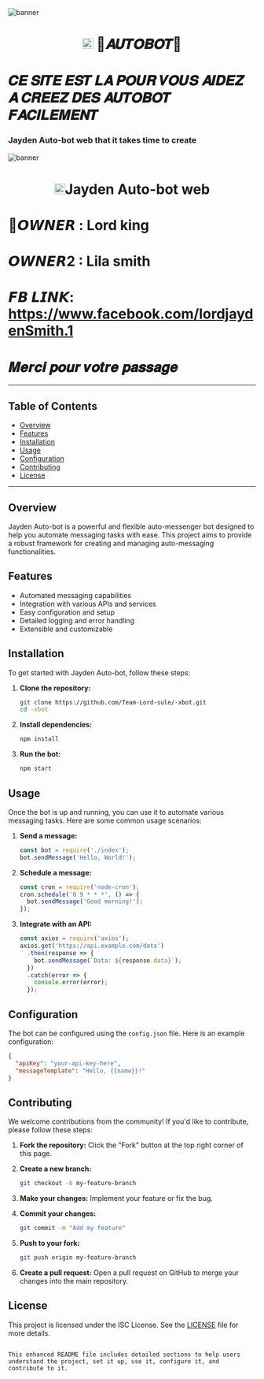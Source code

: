 


<img src="https://i.imgur.com/Qk0AxX9.jpeg" alt="banner">
<h1 align="center"><img src="./dashboard/images/logo-non-bg.png" width="22px"> 🔵𝑨𝑼𝑻𝑶𝑩𝑶𝑻🔴</h1>

# 𝑪𝑬 𝑺𝑰𝑻𝑬 𝑬𝑺𝑻 𝑳𝑨 𝑷𝑶𝑼𝑹 𝑽𝑶𝑼𝑺 𝑨𝑰𝑫𝑬𝒁 𝑨 𝑪𝑹𝑬𝑬𝒁 𝑫𝑬𝑺 𝑨𝑼𝑻𝑶𝑩𝑶𝑻 𝑭𝑨𝑪𝑰𝑳𝑬𝑴𝑬𝑵𝑻

### Jayden Auto-bot web that it takes time to create 
<img src="https://i.imgur.com/XT539IP.jpeg" alt="banner">

<h1 align="center"><img src="./dashboard/images/logo-non-bg.png" width="22px">Jayden Auto-bot web</h1>

# 🔵𝙊𝙒𝙉𝙀𝙍 : Lord king
# 𝙊𝙒𝙉𝙀𝙍2 : Lila smith
# 𝙁𝘽 𝙇𝙄𝙉𝙆: https://www.facebook.com/lordjaydenSmith.1

# 𝑴𝒆𝒓𝒄𝒊 𝒑𝒐𝒖𝒓 𝒗𝒐𝒕𝒓𝒆 𝒑𝒂𝒔𝒔𝒂𝒈𝒆

---

## Table of Contents

- [Overview](#overview)
- [Features](#features)
- [Installation](#installation)
- [Usage](#usage)
- [Configuration](#configuration)
- [Contributing](#contributing)
- [License](#license)

---

## Overview

Jayden Auto-bot is a powerful and flexible auto-messenger bot designed to help you automate messaging tasks with ease. This project aims to provide a robust framework for creating and managing auto-messaging functionalities.

## Features

- Automated messaging capabilities
- Integration with various APIs and services
- Easy configuration and setup
- Detailed logging and error handling
- Extensible and customizable

## Installation

To get started with Jayden Auto-bot, follow these steps:

1. **Clone the repository:**
   ```bash
   git clone https://github.com/Team-Lord-sule/-xbot.git
   cd -xbot
   ```

2. **Install dependencies:**
   ```bash
   npm install
   ```

3. **Run the bot:**
   ```bash
   npm start
   ```

## Usage

Once the bot is up and running, you can use it to automate various messaging tasks. Here are some common usage scenarios:

1. **Send a message:**
   ```javascript
   const bot = require('./index');
   bot.sendMessage('Hello, World!');
   ```

2. **Schedule a message:**
   ```javascript
   const cron = require('node-cron');
   cron.schedule('0 9 * * *', () => {
     bot.sendMessage('Good morning!');
   });
   ```

3. **Integrate with an API:**
   ```javascript
   const axios = require('axios');
   axios.get('https://api.example.com/data')
     .then(response => {
       bot.sendMessage(`Data: ${response.data}`);
     })
     .catch(error => {
       console.error(error);
     });
   ```

## Configuration

The bot can be configured using the `config.json` file. Here is an example configuration:

```json
{
  "apiKey": "your-api-key-here",
  "messageTemplate": "Hello, {{name}}!"
}
```

## Contributing

We welcome contributions from the community! If you'd like to contribute, please follow these steps:

1. **Fork the repository:**
   Click the "Fork" button at the top right corner of this page.

2. **Create a new branch:**
   ```bash
   git checkout -b my-feature-branch
   ```

3. **Make your changes:**
   Implement your feature or fix the bug.

4. **Commit your changes:**
   ```bash
   git commit -m "Add my feature"
   ```

5. **Push to your fork:**
   ```bash
   git push origin my-feature-branch
   ```

6. **Create a pull request:**
   Open a pull request on GitHub to merge your changes into the main repository.

## License

This project is licensed under the ISC License. See the [LICENSE](LICENSE) file for more details.
```

This enhanced README file includes detailed sections to help users understand the project, set it up, use it, configure it, and contribute to it.
